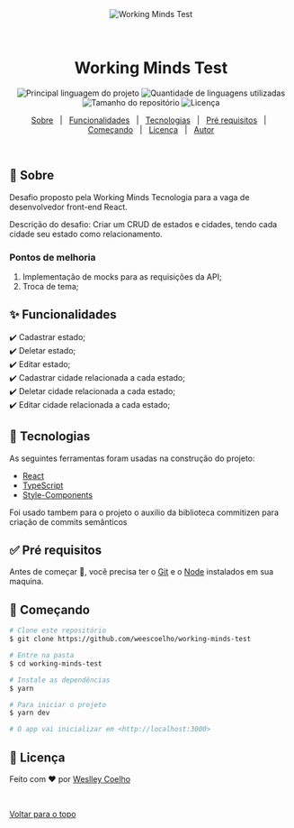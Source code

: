 <div align="center" id="top"> 
  <img src="./.github/app.gif" alt="Working Minds Test" />

  &#xa0;
</div>

<h1 align="center">Working Minds Test</h1>

<p align="center">
  <img alt="Principal linguagem do projeto" src="https://img.shields.io/github/languages/top/weescoelho/working-minds-test?color=56BEB8">

  <img alt="Quantidade de linguagens utilizadas" src="https://img.shields.io/github/languages/count/weescoelho/working-minds-test?color=56BEB8">

  <img alt="Tamanho do repositório" src="https://img.shields.io/github/repo-size/weescoelho/working-minds-test?color=56BEB8">

  <img alt="Licença" src="https://img.shields.io/github/license/weescoelho/working-minds-test?color=56BEB8">

</p>

<p align="center">
  <a href="#dart-sobre">Sobre</a> &#xa0; | &#xa0; 
  <a href="#sparkles-funcionalidades">Funcionalidades</a> &#xa0; | &#xa0;
  <a href="#rocket-tecnologias">Tecnologias</a> &#xa0; | &#xa0;
  <a href="#white_check_mark-pré-requesitos">Pré requisitos</a> &#xa0; | &#xa0;
  <a href="#checkered_flag-começando">Começando</a> &#xa0; | &#xa0;
  <a href="#memo-licença">Licença</a> &#xa0; | &#xa0;
  <a href="https://github.com/weescoelho" target="_blank">Autor</a>
</p>

<br>

## :dart: Sobre ##

Desafio proposto pela Working Minds Tecnologia para a vaga de desenvolvedor front-end React.

Descrição do desafio:
Criar um CRUD de estados e cidades, tendo cada cidade seu estado como relacionamento.

### Pontos de melhoria
1. Implementação de mocks para as requisições da API;
2. Troca de tema;

## :sparkles: Funcionalidades ##

:heavy_check_mark: Cadastrar estado;\
:heavy_check_mark: Deletar estado;\
:heavy_check_mark: Editar estado;\
:heavy_check_mark: Cadastrar cidade relacionada a cada estado;\
:heavy_check_mark: Deletar cidade relacionada a cada estado;\
:heavy_check_mark: Editar cidade relacionada a cada estado;

## :rocket: Tecnologias ##

As seguintes ferramentas foram usadas na construção do projeto:

- [React](https://pt-br.reactjs.org/)
- [TypeScript](https://www.typescriptlang.org/)
- [Style-Components](https://styled-components.com/)

Foi usado tambem para o projeto o auxilio da biblioteca commitizen para criação de commits semânticos

## :white_check_mark: Pré requisitos ##

Antes de começar :checkered_flag:, você precisa ter o [Git](https://git-scm.com) e o [Node](https://nodejs.org/en/) instalados em sua maquina.

## :checkered_flag: Começando ##

```bash
# Clone este repositório
$ git clone https://github.com/weescoelho/working-minds-test

# Entre na pasta
$ cd working-minds-test

# Instale as dependências
$ yarn

# Para iniciar o projeto
$ yarn dev

# O app vai inicializar em <http://localhost:3000>
```

## :memo: Licença ##

Feito com :heart: por <a href="https://github.com/weescoelho" target="_blank">Weslley Coelho</a>

&#xa0;

<a href="#top">Voltar para o topo</a>
